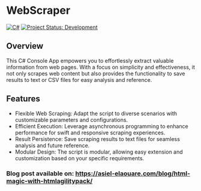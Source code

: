 # WebScraper
[![C#](https://img.shields.io/badge/Language-C%23-blue.svg)](https://docs.microsoft.com/en-us/dotnet/csharp/) [![Project Status: Development](https://img.shields.io/badge/Project%20Status-Development-yellow.svg)](https://your-project-url)


## Overview
This C# Console App empowers you to effortlessly extract valuable information from web pages. With a focus on simplicity and effectiveness, it not only scrapes web content but also provides the functionality to save results to text or CSV files for easy analysis and reference.

## Features

- Flexible Web Scraping: Adapt the script to diverse scenarios with customizable parameters and configurations.
- Efficient Execution: Leverage asynchronous programming to enhance performance for swift and responsive scraping experiences.
- Result Persistence: Save scraping results to text files for seamless analysis and future reference.
- Modular Design: The script is modular, allowing easy extension and customization based on your specific requirements.

### Blog post available on: https://asiel-elaouare.com/blog/html-magic-with-htmlagilitypack/
